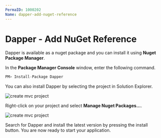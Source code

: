 ```yaml
---
PermaID: 1000202
Name: dapper-add-nuget-reference
---
```


# Dapper - Add NuGet Reference

Dapper is available as a nuget package and you can install it using **Nuget Package Manager**.

In the **Package Manager Console** window, enter the following command.

```csharp
PM> Install-Package Dapper
```

You can also install Dapper by selecting the project in Solution Explorer. 

<img src="https://raw.githubusercontent.com/zzzprojects/docs/master/dapper-tutorial.net/images/create-mvc-project-3.png" alt="create mvc project">

Right-click on your project and select **Manage Nuget Packages...**.

<img src="https://raw.githubusercontent.com/zzzprojects/docs/master/dapper-tutorial.net/images/create-mvc-project-4.png" alt="create mvc project">

Search for Dapper and install the latest version by pressing the install button. You are now ready to start your application.
